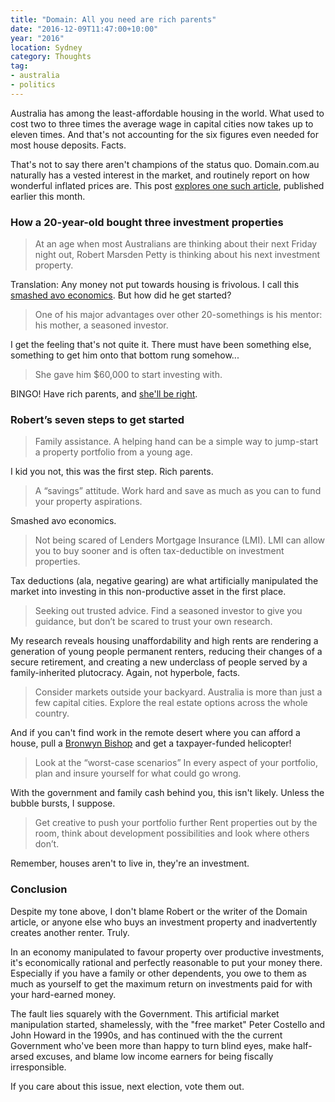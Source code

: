 ```yaml
---
title: "Domain: All you need are rich parents"
date: "2016-12-09T11:47:00+10:00"
year: "2016"
location: Sydney
category: Thoughts
tag:
- australia
- politics
---
```

Australia has among the least-affordable housing in the world. What used to cost two to three times the average wage in capital cities now takes up to eleven times. And that's not accounting for the six figures even needed for most house deposits. Facts.

That's not to say there aren't champions of the status quo. Domain.com.au naturally has a vested interest in the market, and routinely report on how wonderful inflated prices are. This post [explores one such article], published earlier this month.

### How a 20-year-old bought three investment properties

> At an age when most Australians are thinking about their next Friday night out, Robert Marsden Petty is thinking about his next investment property.

Translation: Any money not put towards housing is frivolous. I call this [smashed avo economics]. But how did he get started?

> One of his major advantages over other 20-somethings is his mentor: his mother, a seasoned investor.

I get the feeling that's not quite it. There must have been something else, something to get him onto that bottom rung somehow...

> She gave him $60,000 to start investing with. 

BINGO! Have rich parents, and [she'll be right].

### Robert’s seven steps to get started

> Family assistance. A helping hand can be a simple way to jump-start a property portfolio from a young age.

I kid you not, this was the first step. Rich parents.

> A “savings” attitude. Work hard and save as much as you can to fund your property aspirations.

Smashed avo economics.

> Not being scared of Lenders Mortgage Insurance (LMI). LMI can allow you to buy sooner and is often tax-deductible on investment properties.

Tax deductions (ala, negative gearing) are what artificially manipulated the market into investing in this non-productive asset in the first place.

> Seeking out trusted advice. Find a seasoned investor to give you guidance, but don’t be scared to trust your own research.

My research reveals housing unaffordability and high rents are rendering a generation of young people permanent renters, reducing their changes of a secure retirement, and creating a new underclass of people served by a family-inherited plutocracy. Again, not hyperbole, facts.

> Consider markets outside your backyard. Australia is more than just a few capital cities. Explore the real estate options across the whole country.

And if you can't find work in the remote desert where you can afford a house, pull a [Bronwyn Bishop] and get a taxpayer-funded helicopter!

> Look at the “worst-case scenarios” In every aspect of your portfolio, plan and insure yourself for what could go wrong.

With the government and family cash behind you, this isn't likely. Unless the bubble bursts, I suppose.

> Get creative to push your portfolio further Rent properties out by the room, think about development possibilities and look where others don’t.

Remember, houses aren't to live in, they're an investment.

### Conclusion

Despite my tone above, I don't blame Robert or the writer of the Domain article, or anyone else who buys an investment property and inadvertently creates another renter. Truly.

In an economy manipulated to favour property over productive investments, it's economically rational and perfectly reasonable to put your money there. Especially if you have a family or other dependents, you owe to them as much as yourself to get the maximum return on investments paid for with your hard-earned money.

The fault lies squarely with the Government. This artificial market manipulation started, shamelessly, with the "free market" Peter Costello and John Howard in the 1990s, and has continued with the the current Government who've been more than happy to turn blind eyes, make half-arsed excuses, and blame low income earners for being fiscally irresponsible.

If you care about this issue, next election, vote them out.

[explores one such article]: http://www.domain.com.au/news/how-a-20yearold-bought-three-investment-properties-his-seven-steps-to-get-started-20161117-gspi7f/?utm_source=facebook&utm_medium=cpc&utm_content=link-newsfeed&utm_campaign=c-all-autopromo

[smashed avo economics]: https://www.theguardian.com/commentisfree/2016/oct/17/baby-boomers-have-already-taken-all-the-houses-now-theyre-coming-for-our-brunch

[she'll be right]: https://en.wikipedia.org/wiki/She'll_be_right

[Bronwyn Bishop]: http://www.abc.net.au/news/2015-07-15/bronwyn-bishop-spends-5000-dollars-80km-charter-flight/6622134

